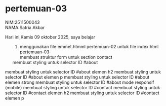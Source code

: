 ﻿# pertemuan-03

NIM:2511500043<br>
NAMA:Satria Akbar<br>

Hari ini,Kamis 09 oktober 2025, saya belajar<ol>

<ol>
<li>menggunakan file emmet.htmml pertemuan-02 untuk file index.html pertemuan-03</li>
</li>membuat struktur form untuk section contact</li>
</ol>membuat styling untuk selector ID #about</li>
</ol>membuat styling untuk selector ID #about elemen h2</li>
</ol>membuat styling untuk selector ID #about elemen p</li>
</ol>membuat styling untuk selector ID #about elemen strong</li>
</ol>membuat styling untuk selector ID #about mode responsif (mobile)</li>
</ol>membuat styling untuk selector ID #contact</li>
</ol>membuat styling untuk selector ID #contact elemen h2</li>
</ol>membuat styling untuk selector ID #contact elemen p</li>
